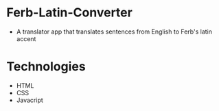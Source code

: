 # Ferb-Latin-Converter
* A translator app that translates sentences from English to Ferb's latin accent

# Technologies
* HTML
* CSS
* Javacript
